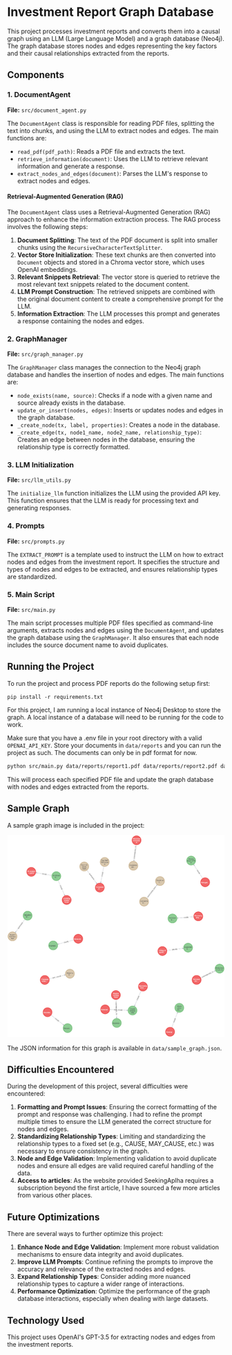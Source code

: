 # Investment Report Graph Database

This project processes investment reports and converts them into a causal graph using an LLM (Large Language Model) and a graph database (Neo4j). The graph database stores nodes and edges representing the key factors and their causal relationships extracted from the reports.

## Components

### 1. DocumentAgent

**File:** `src/document_agent.py`

The `DocumentAgent` class is responsible for reading PDF files, splitting the text into chunks, and using the LLM to extract nodes and edges. The main functions are:
- `read_pdf(pdf_path)`: Reads a PDF file and extracts the text.
- `retrieve_information(document)`: Uses the LLM to retrieve relevant information and generate a response.
- `extract_nodes_and_edges(document)`: Parses the LLM's response to extract nodes and edges.

#### Retrieval-Augmented Generation (RAG)

The `DocumentAgent` class uses a Retrieval-Augmented Generation (RAG) approach to enhance the information extraction process. The RAG process involves the following steps:
1. **Document Splitting**: The text of the PDF document is split into smaller chunks using the `RecursiveCharacterTextSplitter`.
2. **Vector Store Initialization**: These text chunks are then converted into `Document` objects and stored in a Chroma vector store, which uses OpenAI embeddings.
3. **Relevant Snippets Retrieval**: The vector store is queried to retrieve the most relevant text snippets related to the document content.
4. **LLM Prompt Construction**: The retrieved snippets are combined with the original document content to create a comprehensive prompt for the LLM.
5. **Information Extraction**: The LLM processes this prompt and generates a response containing the nodes and edges.

### 2. GraphManager

**File:** `src/graph_manager.py`

The `GraphManager` class manages the connection to the Neo4j graph database and handles the insertion of nodes and edges. The main functions are:
- `node_exists(name, source)`: Checks if a node with a given name and source already exists in the database.
- `update_or_insert(nodes, edges)`: Inserts or updates nodes and edges in the graph database.
- `_create_node(tx, label, properties)`: Creates a node in the database.
- `_create_edge(tx, node1_name, node2_name, relationship_type)`: Creates an edge between nodes in the database, ensuring the relationship type is correctly formatted.

### 3. LLM Initialization

**File:** `src/llm_utils.py`

The `initialize_llm` function initializes the LLM using the provided API key. This function ensures that the LLM is ready for processing text and generating responses.

### 4. Prompts

**File:** `src/prompts.py`

The `EXTRACT_PROMPT` is a template used to instruct the LLM on how to extract nodes and edges from the investment report. It specifies the structure and types of nodes and edges to be extracted, and ensures relationship types are standardized.

### 5. Main Script

**File:** `src/main.py`

The main script processes multiple PDF files specified as command-line arguments, extracts nodes and edges using the `DocumentAgent`, and updates the graph database using the `GraphManager`. It also ensures that each node includes the source document name to avoid duplicates.

## Running the Project

To run the project and process PDF reports do the following setup first:

```
pip install -r requirements.txt
```
For this project, I am running a local instance of Neo4j Desktop to store the graph. A local instance of a database will need to be running for the code to work.

Make sure that you have a .env file in your root directory with a valid `OPENAI_API_KEY`. Store your documents in `data/reports` and you can run the project as such. The documents can only be in pdf format for now.

```bash
python src/main.py data/reports/report1.pdf data/reports/report2.pdf data/reports/report3.pdf
```

This will process each specified PDF file and update the graph database with nodes and edges extracted from the reports.

## Sample Graph

A sample graph image is included in the project:

![Sample Graph](data/graph_database/sample_graph.png)

The JSON information for this graph is available in `data/sample_graph.json`.

## Difficulties Encountered

During the development of this project, several difficulties were encountered:

1. **Formatting and Prompt Issues**: Ensuring the correct formatting of the prompt and response was challenging. I had to refine the prompt multiple times to ensure the LLM generated the correct structure for nodes and edges.
2. **Standardizing Relationship Types**: Limiting and standardizing the relationship types to a fixed set (e.g., CAUSE, MAY_CAUSE, etc.) was necessary to ensure consistency in the graph.
3. **Node and Edge Validation**: Implementing validation to avoid duplicate nodes and ensure all edges are valid required careful handling of the data.
4. **Access to articles**: As the website provided SeekingAplha requires a subscription beyond the first article, I have sourced a few more articles from various other places.

## Future Optimizations

There are several ways to further optimize this project:

1. **Enhance Node and Edge Validation**: Implement more robust validation mechanisms to ensure data integrity and avoid duplicates.
2. **Improve LLM Prompts**: Continue refining the prompts to improve the accuracy and relevance of the extracted nodes and edges.
3. **Expand Relationship Types**: Consider adding more nuanced relationship types to capture a wider range of interactions.
4. **Performance Optimization**: Optimize the performance of the graph database interactions, especially when dealing with large datasets.

## Technology Used

This project uses OpenAI's GPT-3.5 for extracting nodes and edges from the investment reports.

